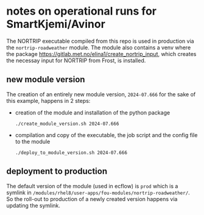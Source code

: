 # notes on operational runs for SmartKjemi/Avinor

The NORTRIP executable compiled from this repo is used in production via the `nortrip-roadweather` module. The module also contains a venv where the package https://gitlab.met.no/elina1/create_nortrip_input, which creates the necessay input for NORTRIP from Frost, is installed. 

## new module version

The creation of an entirely new module version, `2024-07.666` for the sake of this example, happens in 2 steps: 
- creation of the module and installation of the python package  
  ```
  ./create_module_version.sh 2024-07.666
  ```
- compilation and copy of the executable, the job script and the config file to the module 
  ```
  ./deploy_to_module_version.sh 2024-07.666
  ```

## deployment to production

The default version of the module (used in ecflow) is `prod` which is a symlink in `/modules/rhel8/user-apps/fou-modules/nortrip-roadweather/`.  
So the roll-out to production of a newly created version happens via updating the symlink.
